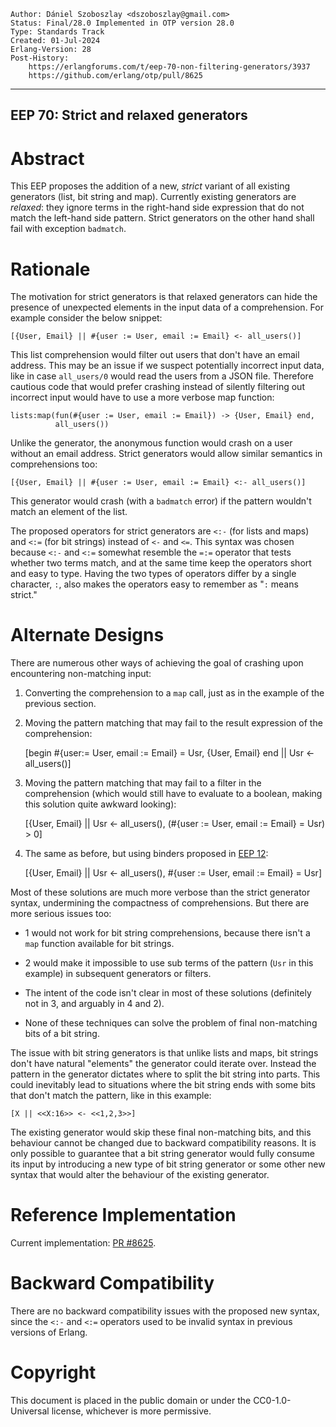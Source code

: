     Author: Dániel Szoboszlay <dszoboszlay@gmail.com>
    Status: Final/28.0 Implemented in OTP version 28.0
    Type: Standards Track
    Created: 01-Jul-2024
    Erlang-Version: 28
    Post-History:
        https://erlangforums.com/t/eep-70-non-filtering-generators/3937
        https://github.com/erlang/otp/pull/8625
****
EEP 70: Strict and relaxed generators
----

Abstract
========

This EEP proposes the addition of a new, *strict* variant of all
existing generators (list, bit string and map).  Currently existing
generators are *relaxed*: they ignore terms in the right-hand side
expression that do not match the left-hand side pattern.  Strict
generators on the other hand shall fail with exception `badmatch`.

Rationale
=========

The motivation for strict generators is that relaxed generators
can hide the presence of unexpected elements in the input data of a
comprehension.  For example consider the below snippet:

    [{User, Email} || #{user := User, email := Email} <- all_users()]

This list comprehension would filter out users that don't have an email
address.  This may be an issue if we suspect potentially incorrect input
data, like in case `all_users/0` would read the users from a JSON file.
Therefore cautious code that would prefer crashing instead of silently
filtering out incorrect input would have to use a more verbose map
function:

    lists:map(fun(#{user := User, email := Email}) -> {User, Email} end,
              all_users())

Unlike the generator, the anonymous function would crash on a user
without an email address.  Strict generators would allow similar
semantics in comprehensions too:

    [{User, Email} || #{user := User, email := Email} <:- all_users()]

This generator would crash (with a `badmatch` error) if the pattern
wouldn't match an element of the list.

The proposed operators for strict generators are `<:-` (for lists
and maps) and `<:=` (for bit strings) instead of `<-` and `<=`.  This
syntax was chosen because `<:-` and `<:=` somewhat resemble the `=:=`
operator that tests whether two terms match, and at the same time keep
the operators short and easy to type. Having the two types of operators
differ by a single character, `:`, also makes the operators easy to
remember as "`:` means strict."

Alternate Designs
=================

There are numerous other ways of achieving the goal of crashing upon
encountering non-matching input:

1. Converting the comprehension to a `map` call, just as in the example
   of the previous section.

2. Moving the pattern matching that may fail to the result expression of
   the comprehension:

    [begin
         #{user:= User, email := Email} = Usr,
         {User, Email}
     end
     || Usr <- all_users()]

3. Moving the pattern matching that may fail to a filter in the
   comprehension (which would still have to evaluate to a boolean,
   making this solution quite awkward looking):

    [{User, Email}
     || Usr <- all_users(),
        (#{user := User, email := Email} = Usr) > 0]

4. The same as before, but using binders proposed in [EEP 12][]:

    [{User, Email}
     || Usr <- all_users(),
        #{user := User, email := Email} = Usr]

Most of these solutions are much more verbose than the strict
generator syntax, undermining the compactness of comprehensions.  But
there are more serious issues too:

* 1 would not work for bit string comprehensions, because there isn't
  a `map` function available for bit strings.

* 2 would make it impossible to use sub terms of the pattern (`Usr` in
  this example) in subsequent generators or filters.

* The intent of the code isn't clear in most of these solutions
  (definitely not in 3, and arguably in 4 and 2).

* None of these techniques can solve the problem of final non-matching
  bits of a bit string.

The issue with bit string generators is that unlike lists and maps, bit
strings don't have natural "elements" the generator could iterate over.
Instead the pattern in the generator dictates where to split the bit
string into parts. This could inevitably lead to situations where the
bit string ends with some bits that don't match the pattern, like in
this example:

    [X || <<X:16>> <- <<1,2,3>>]

The existing generator would skip these final non-matching bits, and
this behaviour cannot be changed due to backward compatibility reasons.
It is only possible to guarantee that a bit string generator would fully
consume its input by introducing a new type of bit string generator or
some other new syntax that would alter the behaviour of the existing
generator.

Reference Implementation
========================

Current implementation: [PR #8625][].

Backward Compatibility
======================

There are no backward compatibility issues with the proposed new syntax,
since the `<:-` and `<:=` operators used to be invalid syntax in
previous versions of Erlang.

[PR #8625]: https://github.com/erlang/otp/pull/8625
    "Reference implementation PR"

[EEP 12]: eep-0012.md
    "Extensions to comprehensions, O'Keefe"

Copyright
=========

This document is placed in the public domain or under the CC0-1.0-Universal
license, whichever is more permissive.

[EmacsVar]: <> "Local Variables:"
[EmacsVar]: <> "mode: indented-text"
[EmacsVar]: <> "indent-tabs-mode: nil"
[EmacsVar]: <> "sentence-end-double-space: t"
[EmacsVar]: <> "fill-column: 70"
[EmacsVar]: <> "coding: utf-8"
[EmacsVar]: <> "End:"
[VimVar]: <> " vim: set fileencoding=utf-8 expandtab shiftwidth=4 softtabstop=4: "
